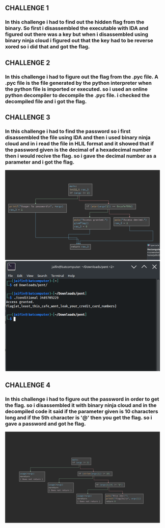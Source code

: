 ## CHALLENGE 1 
### In this challenge i had to find out the hidden flag from the binary. So first i disassembled the executable with IDA and figured out there was a key but when i disassembled using binary ninja cloud i figured out that the key had to be reverse xored so i did that and got the flag.


## CHALLENGE 2
### In this challenge i had to figure out the flag from the .pyc file. A .pyc file is the file generated by the python interpreter when the python file is imported or executed. so i used an online python decompiler to decompile the .pyc file. i checked the decompiled file and i got the flag.



## CHALLENGE 3
### In this challenge i had to find the password so i first disassembled the file using IDA and then i used binary ninja cloud and in i read the file in HLIL format and it showed that if the password given is the decimal of a hexadecimal number then i would recive the flag. so i gave the decimal number as a parameter and i got the flag.
![](https://github.com/Jaifin-aloor/bios-recruitment-phase-2/blob/main/reversing%20challenges/resources/rev3flag2.png)
![](https://github.com/Jaifin-aloor/bios-recruitment-phase-2/blob/main/reversing%20challenges/resources/rev3flag.png)

## CHALLENGE 4
### In this challenge i had to figure out the password in order to get the flag. so i disassembled it with binary ninja cloud and in the decompiled code it said if the parameter given is 10 characters long and if the 5th character is '@' then you get the flag. so i gave a password and got he flag.
![](https://github.com/Jaifin-aloor/bios-recruitment-phase-2/blob/main/reversing%20challenges/resources/rev4flag.png)
